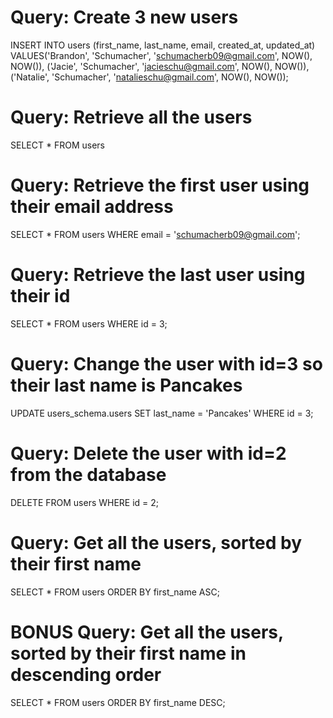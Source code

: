 # Query: Create 3 new users
INSERT INTO users (first_name, last_name, email, created_at, updated_at) 
VALUES('Brandon', 'Schumacher', 'schumacherb09@gmail.com', NOW(), NOW()), ('Jacie', 'Schumacher', 'jacieschu@gmail.com', NOW(), NOW()), ('Natalie', 'Schumacher', 'natalieschu@gmail.com', NOW(), NOW());

# Query: Retrieve all the users
SELECT * FROM users

# Query: Retrieve the first user using their email address
SELECT * FROM users
WHERE email = 'schumacherb09@gmail.com';

# Query: Retrieve the last user using their id
SELECT * FROM users
WHERE id = 3;

# Query: Change the user with id=3 so their last name is Pancakes
UPDATE users_schema.users SET last_name = 'Pancakes' WHERE id = 3;

# Query: Delete the user with id=2 from the database
DELETE FROM users WHERE id = 2;

# Query: Get all the users, sorted by their first name
SELECT * FROM users
ORDER BY first_name ASC;

# BONUS Query: Get all the users, sorted by their first name in descending order
SELECT * FROM users
ORDER BY first_name DESC;